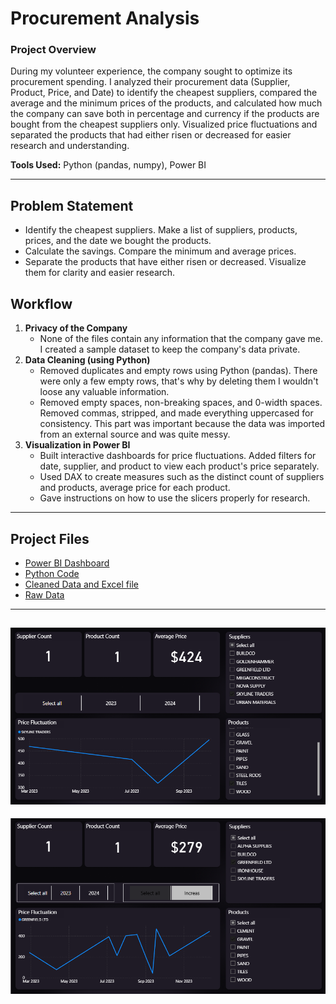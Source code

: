 # Procurement Analysis

### Project Overview
During my volunteer experience, the company sought to optimize its procurement spending. I analyzed their procurement data (Supplier, Product, Price, and Date) to identify the cheapest suppliers, compared the average and the minimum prices of the products, and calculated how much the company can save both in percentage and currency if the products are bought from the cheapest suppliers only. Visualized price fluctuations and separated the products that had either risen or decreased for easier research and understanding.

**Tools Used:** Python (pandas, numpy), Power BI

---

## Problem Statement
- Identify the cheapest suppliers. Make a list of suppliers, products, prices, and the date we bought the products.
- Calculate the savings. Compare the minimum and average prices.
- Separate the products that have either risen or decreased. Visualize them for clarity and easier research.

## Workflow
1. **Privacy of the Company**
   - None of the files contain any information that the company gave me. I created a sample dataset to keep the company's data private.
3. **Data Cleaning (using Python)**
   - Removed duplicates and empty rows using Python (pandas). There were only a few empty rows, that's why by deleting them I wouldn't loose any valuable information.
   - Removed empty spaces, non-breaking spaces, and 0-width spaces. Removed commas, stripped, and made everything uppercased for consistency. This part was important because the data was imported from an external source and was quite messy.  
4. **Visualization in Power BI**  
   - Built interactive dashboards for price fluctuations. Added filters for date, supplier, and product to view each product's price separately.
   - Used DAX to create measures such as the distinct count of suppliers and products, average price for each product.
   - Gave instructions on how to use the slicers properly for research.

---

## Project Files  
- [Power BI Dashboard](Power_BI/Power_BI_Report.pbix)
- [Python Code](Python/Python_Code.ipynb)
- [Cleaned Data and Excel file](Results)
- [Raw Data](sample_dataset.xlsx)

---

![Price Fluctuation Dashboard](Power_BI/Screenshots/Price_Fluctuation.png)
---
![Price Increase or Decrease](Power_BI/Screenshots/Price_Increas_Decreas.png)

